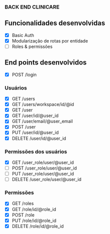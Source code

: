 ### BACK END CLINICARE

## Funcionalidades desenvolvidas
- [x] Basic Auth
- [x] Modularização de rotas por entidade
- [ ] Roles & permissões

## End points desenvolvidos
- [x] POST /login
### Usuários
- [x] GET /users
- [x] GET /users/workspace/id/@id
- [x] GET /user
- [x] GET /user/id/@user_id
- [x] GET /user/email/@user_email
- [x] POST /user
- [x] PUT /user/id/@user_id
- [x] DELETE /user/id/@user_id
### Permissões dos usuários
- [x] GET /user_role/user/@user_id
- [ ] POST /user_role/user/@user_id
- [ ] PUT /user_role/user/@user_id
- [ ] DELETE /user_role/user/@user_id

### Permissões
- [x] GET /roles
- [x] GET /role/id/@role_id
- [x] POST /role
- [x] PUT /role/id/@role_id
- [x] DELETE /role/id/@role_id